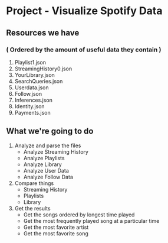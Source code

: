 # Project - Visualize Spotify Data

## Resources we have

### ( Ordered by the amount of useful data they contain )

1. Playlist1.json
2. StreamingHistory0.json
3. YourLibrary.json
4. SearchQueries.json
5. Userdata.json
6. Follow.json
7. Inferences.json
8. Identity.json
9. Payments.json

## What we're going to do

1. Analyze and parse the files
    - Analyze Streaming History
    - Analyze Playlists
    - Analyze Library
    - Analyze User Data
    - Analyze Follow Data
2. Compare things
    - Streaming History
    - Playlists
    - Library
3. Get the results
    - Get the songs ordered by longest time played
    - Get the most frequently played song at a particular time
    - Get the most favorite artist
    - Get the most favorite song
